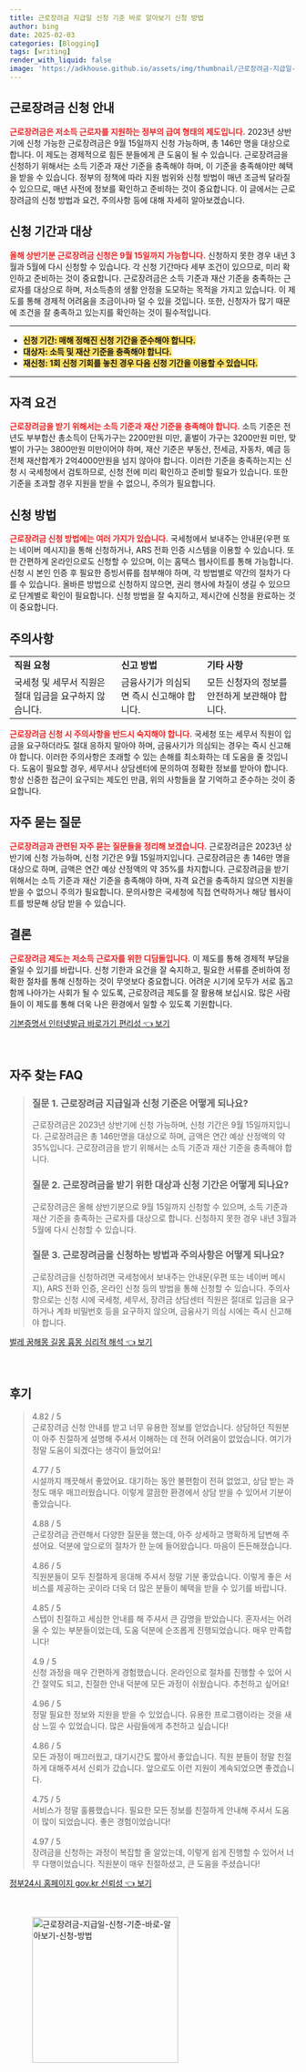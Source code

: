 ```yaml
---
title: 근로장려금 지급일 신청 기준 바로 알아보기 신청 방법
author: bing
date: 2025-02-03
categories: [Blogging]
tags: [writing]
render_with_liquid: false
image: 'https://adkhouse.github.io/assets/img/thumbnail/근로장려금-지급일-신청-기준-바로-알아보기-신청-방법.webp'
---
```



<h2 id='근로장려금_신청안내'>근로장려금 신청 안내</h2>

<p><b><span style="color: #ee2323;">근로장려금은 저소득 근로자를 지원하는 정부의 급여 형태의 제도입니다.</span></b> 2023년 상반기에 신청 가능한 근로장려금은 9월 15일까지 신청 가능하며, 총 146만 명을 대상으로 합니다. 이 제도는 경제적으로 힘든 분들에게 큰 도움이 될 수 있습니다. 근로장려금을 신청하기 위해서는 소득 기준과 재산 기준을 충족해야 하며, 이 기준을 충족해야만 혜택을 받을 수 있습니다. 정부의 정책에 따라 지원 범위와 신청 방법이 매년 조금씩 달라질 수 있으므로, 매년 사전에 정보를 확인하고 준비하는 것이 중요합니다. 이 글에서는 근로장려금의 신청 방법과 요건, 주의사항 등에 대해 자세히 알아보겠습니다.</p>

<h2 id='신청_기간과_대상'>신청 기간과 대상</h2>

<p><b><span style="color: #ee2323;">올해 상반기분 근로장려금 신청은 9월 15일까지 가능합니다.</span></b> 신청하지 못한 경우 내년 3월과 5월에 다시 신청할 수 있습니다. 각 신청 기간마다 세부 조건이 있으므로, 미리 확인하고 준비하는 것이 중요합니다. 근로장려금은 소득 기준과 재산 기준을 충족하는 근로자를 대상으로 하며, 저소득층의 생활 안정을 도모하는 목적을 가지고 있습니다. 이 제도를 통해 경제적 어려움을 조금이나마 덜 수 있을 것입니다. 또한, 신청자가 많기 때문에 조건을 잘 충족하고 있는지를 확인하는 것이 필수적입니다.</p>

<hr />

<ul>
    <li><b><span style="background-color: #ffe066;">신청 기간: 매해 정해진 신청 기간을 준수해야 합니다.</span></b></li>
    <li><b><span style="background-color: #ffe066;">대상자: 소득 및 재산 기준을 충족해야 합니다.</span></b></li>
    <li><b><span style="background-color: #ffe066;">재신청: 1회 신청 기회를 놓친 경우 다음 신청 기간을 이용할 수 있습니다.</span></b></li>
</ul>

<hr />

<h2 id='자격_요건'>자격 요건</h2>

<p><b><span style="color: #ee2323;">근로장려금을 받기 위해서는 소득 기준과 재산 기준을 충족해야 합니다.</span></b> 소득 기준은 전년도 부부합산 총소득이 단독가구는 2200만원 미만, 홑벌이 가구는 3200만원 미만, 맞벌이 가구는 3800만원 미만이어야 하며, 재산 기준은 부동산, 전세금, 자동차, 예금 등 전체 재산합계가 2억4000만원을 넘지 않아야 합니다. 이러한 기준을 충족하는지는 신청 시 국세청에서 검토하므로, 신청 전에 미리 확인하고 준비할 필요가 있습니다. 또한 기준을 초과할 경우 지원을 받을 수 없으니, 주의가 필요합니다.</p>

<h2 id='신청_방법'>신청 방법</h2>

<p><b><span style="color: #ee2323;">근로장려금 신청 방법에는 여러 가지가 있습니다.</span></b> 국세청에서 보내주는 안내문(우편 또는 네이버 메시지)을 통해 신청하거나, ARS 전화 인증 시스템을 이용할 수 있습니다. 또한 간편하게 온라인으로도 신청할 수 있으며, 이는 홈택스 웹사이트를 통해 가능합니다. 신청 시 본인 인증 후 필요한 증빙서류를 첨부해야 하며, 각 방법별로 약간의 절차가 다를 수 있습니다. 올바른 방법으로 신청하지 않으면, 권리 행사에 차질이 생길 수 있으므로 단계별로 확인이 필요합니다. 신청 방법을 잘 숙지하고, 제시간에 신청을 완료하는 것이 중요합니다.</p>

<h2 id='주의사항'>주의사항</h2>

<table>
    <tr>
        <td><b>직원 요청</b></td>
        <td><b>신고 방법</b></td>
        <td><b>기타 사항</b></td>
    </tr>
    <tr>
        <td>국세청 및 세무서 직원은 절대 입금을 요구하지 않습니다.</td>
        <td>금융사기가 의심되면 즉시 신고해야 합니다.</td>
        <td>모든 신청자의 정보를 안전하게 보관해야 합니다.</td>
    </tr>
</table>

<p><b><span style="color: #ee2323;">근로장려금 신청 시 주의사항을 반드시 숙지해야 합니다.</span></b> 국세청 또는 세무서 직원이 입금을 요구하더라도 절대 응하지 말아야 하며, 금융사기가 의심되는 경우는 즉시 신고해야 합니다. 이러한 주의사항은 초래할 수 있는 손해를 최소화하는 데 도움을 줄 것입니다. 도움이 필요할 경우, 세무서나 상담센터에 문의하여 정확한 정보를 받아야 합니다. 항상 신중한 접근이 요구되는 제도인 만큼, 위의 사항들을 잘 기억하고 준수하는 것이 중요합니다.</p>

<h2 id='자주_묻는_질문'>자주 묻는 질문</h2>

<p><b><span style="color: #ee2323;">근로장려금과 관련된 자주 묻는 질문들을 정리해 보겠습니다.</span></b> 근로장려금은 2023년 상반기에 신청 가능하며, 신청 기간은 9월 15일까지입니다. 근로장려금은 총 146만 명을 대상으로 하며, 금액은 연간 예상 산정액의 약 35%를 차지합니다. 근로장려금을 받기 위해서는 소득 기준과 재산 기준을 충족해야 하며, 자격 요건을 충족하지 않으면 지원을 받을 수 없으니 주의가 필요합니다. 문의사항은 국세청에 직접 연락하거나 해당 웹사이트를 방문해 상담 받을 수 있습니다.</p>

<h2 id='결론'>결론</h2>

<p><b><span style="color: #ee2323;">근로장려금 제도는 저소득 근로자를 위한 디딤돌입니다.</span></b> 이 제도를 통해 경제적 부담을 줄일 수 있기를 바랍니다. 신청 기한과 요건을 잘 숙지하고, 필요한 서류를 준비하여 정확한 절차를 통해 신청하는 것이 무엇보다 중요합니다. 어려운 시기에 모두가 서로 돕고 함께 나아가는 사회가 될 수 있도록, 근로장려금 제도를 잘 활용해 보십시요. 많은 사람들이 이 제도를 통해 더욱 나은 환경에서 일할 수 있도록 기원합니다.</p>


<p><a class="click-button" title="기본증명서 인터넷발급 바로가기 편리성" href="https://adkhouse.github.io/posts/%EA%B8%B0%EB%B3%B8%EC%A6%9D%EB%AA%85%EC%84%9C-%EC%9D%B8%ED%84%B0%EB%84%B7%EB%B0%9C%EA%B8%89-%EB%B0%94%EB%A1%9C%EA%B0%80%EA%B8%B0-%ED%8E%B8%EB%A6%AC%EC%84%B1/" rel="dofollow">기본증명서 인터넷발급 바로가기 편리성 👈 보기</a></p><br>
<h2 id='자주_찾는_FAQ'>자주 찾는 FAQ</h2>
<div itemscope="" itemtype="https://schema.org/FAQPage"> 
<blockquote> 
<div itemscope="" itemprop="mainEntity" itemtype="https://schema.org/Question"> 
<h3 itemprop="name">질문 1. 근로장려금 지급일과 신청 기준은 어떻게 되나요?</h3> 
<div itemscope="" itemprop="acceptedAnswer" itemtype="https://schema.org/Answer"> 
<span itemprop="text"> 
<p>근로장려금은 2023년 상반기에 신청 가능하며, 신청 기간은 9월 15일까지입니다. 근로장려금은 총 146만명을 대상으로 하며, 금액은 연간 예상 산정액의 약 35%입니다. 근로장려금을 받기 위해서는 소득 기준과 재산 기준을 충족해야 합니다.</p> 
</span> 
</div> 
</div> 
<div itemscope="" itemprop="mainEntity" itemtype="https://schema.org/Question"> 
<h3 itemprop="name">질문 2. 근로장려금을 받기 위한 대상과 신청 기간은 어떻게 되나요?</h3> 
<div itemscope="" itemprop="acceptedAnswer" itemtype="https://schema.org/Answer"> 
<span itemprop="text"> 
<p>근로장려금은 올해 상반기분으로 9월 15일까지 신청할 수 있으며, 소득 기준과 재산 기준을 충족하는 근로자를 대상으로 합니다. 신청하지 못한 경우 내년 3월과 5월에 다시 신청할 수 있습니다.</p> 
</span> 
</div> 
</div> 
<div itemscope="" itemprop="mainEntity" itemtype="https://schema.org/Question"> 
<h3 itemprop="name">질문 3. 근로장려금을 신청하는 방법과 주의사항은 어떻게 되나요?</h3> 
<div itemscope="" itemprop="acceptedAnswer" itemtype="https://schema.org/Answer"> 
<span itemprop="text"> 
<p>근로장려금을 신청하려면 국세청에서 보내주는 안내문(우편 또는 네이버 메시지), ARS 전화 인증, 온라인 신청 등의 방법을 통해 신청할 수 있습니다. 주의사항으로는 신청 시에 국세청, 세무서, 장려금 상담센터 직원은 절대로 입금을 요구하거나 계좌 비밀번호 등을 요구하지 않으며, 금융사기 의심 시에는 즉시 신고해야 합니다.</p> 
</span> 
</div> 
</div> 
</blockquote> 
</div>
<p><a class="click-button" title="벌레 꿈해몽 길몽 흉몽 심리적 해석" href="https://adkhouse.github.io/posts/%EB%B2%8C%EB%A0%88-%EA%BF%88%ED%95%B4%EB%AA%BD-%EA%B8%B8%EB%AA%BD-%ED%9D%89%EB%AA%BD-%EC%8B%AC%EB%A6%AC%EC%A0%81-%ED%95%B4%EC%84%9D/" rel="dofollow">벌레 꿈해몽 길몽 흉몽 심리적 해석 👈 보기</a></p><br>
<h2 id='후기'>후기</h2>
<div itemscope itemtype="https://schema.org/Product">
  <blockquote>
  <div itemprop="review" itemscope itemtype="https://schema.org/Review">
      <div itemprop="reviewRating" itemscope itemtype="https://schema.org/Rating"> <span itemprop="ratingValue">4.82</span> / <span itemprop="bestRating">5</span> </div>
      <span itemprop="reviewBody">근로장려금 신청 안내를 받고 너무 유용한 정보를 얻었습니다. 상담하던 직원분이 아주 친절하게 설명해 주셔서 이해하는 데 전혀 어려움이 없었습니다. 여기가 정말 도움이 되겠다는 생각이 들었어요!</span>
  </div>
  <br>
  <div itemprop="review" itemscope itemtype="https://schema.org/Review">
      <div itemprop="reviewRating" itemscope itemtype="https://schema.org/Rating"> <span itemprop="ratingValue">4.77</span> / <span itemprop="bestRating">5</span> </div>
      <span itemprop="reviewBody">시설까지 깨끗해서 좋았어요. 대기하는 동안 불편함이 전혀 없었고, 상담 받는 과정도 매우 매끄러웠습니다. 이렇게 깔끔한 환경에서 상담 받을 수 있어서 기분이 좋았습니다.</span>
  </div>
  <br>
  <div itemprop="review" itemscope itemtype="https://schema.org/Review">
      <div itemprop="reviewRating" itemscope itemtype="https://schema.org/Rating"> <span itemprop="ratingValue">4.88</span> / <span itemprop="bestRating">5</span> </div>
      <span itemprop="reviewBody">근로장려금 관련해서 다양한 질문을 했는데, 아주 상세하고 명확하게 답변해 주셨어요. 덕분에 앞으로의 절차가 한 눈에 들어왔습니다. 마음이 든든해졌습니다.</span>
  </div>
  <br>
  <div itemprop="review" itemscope itemtype="https://schema.org/Review">
      <div itemprop="reviewRating" itemscope itemtype="https://schema.org/Rating"> <span itemprop="ratingValue">4.86</span> / <span itemprop="bestRating">5</span> </div>
      <span itemprop="reviewBody">직원분들이 모두 친절하게 응대해 주셔서 정말 기분 좋았습니다. 이렇게 좋은 서비스를 제공하는 곳이라 더욱 더 많은 분들이 혜택을 받을 수 있기를 바랍니다.</span>
  </div>
  <br>
  <div itemprop="review" itemscope itemtype="https://schema.org/Review">
      <div itemprop="reviewRating" itemscope itemtype="https://schema.org/Rating"> <span itemprop="ratingValue">4.85</span> / <span itemprop="bestRating">5</span> </div>
      <span itemprop="reviewBody">스텝이 친절하고 세심한 안내를 해 주셔서 큰 감명을 받았습니다. 혼자서는 어려울 수 있는 부분들이었는데, 도움 덕분에 순조롭게 진행되었습니다. 매우 만족합니다!</span>
  </div>
  <br>
  <div itemprop="review" itemscope itemtype="https://schema.org/Review">
      <div itemprop="reviewRating" itemscope itemtype="https://schema.org/Rating"> <span itemprop="ratingValue">4.9</span> / <span itemprop="bestRating">5</span> </div>
      <span itemprop="reviewBody">신청 과정을 매우 간편하게 경험했습니다. 온라인으로 절차를 진행할 수 있어 시간 절약도 되고, 친절한 안내 덕분에 모든 과정이 쉬웠습니다. 추천하고 싶어요!</span>
  </div>
  <br>
  <div itemprop="review" itemscope itemtype="https://schema.org/Review">
      <div itemprop="reviewRating" itemscope itemtype="https://schema.org/Rating"> <span itemprop="ratingValue">4.96</span> / <span itemprop="bestRating">5</span> </div>
      <span itemprop="reviewBody">정말 필요한 정보와 지원을 받을 수 있었습니다. 유용한 프로그램이라는 것을 새삼 느낄 수 있었습니다. 많은 사람들에게 추천하고 싶습니다!</span>
  </div>
  <br>
  <div itemprop="review" itemscope itemtype="https://schema.org/Review">
      <div itemprop="reviewRating" itemscope itemtype="https://schema.org/Rating"> <span itemprop="ratingValue">4.86</span> / <span itemprop="bestRating">5</span> </div>
      <span itemprop="reviewBody">모든 과정이 매끄러웠고, 대기시간도 짧아서 좋았습니다. 직원 분들이 정말 친절하게 대해주셔서 신뢰가 갔습니다. 앞으로도 이런 지원이 계속되었으면 좋겠습니다.</span>
  </div>
  <br>
  <div itemprop="review" itemscope itemtype="https://schema.org/Review">
      <div itemprop="reviewRating" itemscope itemtype="https://schema.org/Rating"> <span itemprop="ratingValue">4.75</span> / <span itemprop="bestRating">5</span> </div>
      <span itemprop="reviewBody">서비스가 정말 훌륭했습니다. 필요한 모든 정보를 친절하게 안내해 주셔서 도움이 많이 되었습니다. 좋은 경험이었습니다!</span>
  </div>
  <br>
  <div itemprop="review" itemscope itemtype="https://schema.org/Review">
      <div itemprop="reviewRating" itemscope itemtype="https://schema.org/Rating"> <span itemprop="ratingValue">4.97</span> / <span itemprop="bestRating">5</span> </div>
      <span itemprop="reviewBody">장려금을 신청하는 과정이 복잡할 줄 알았는데, 이렇게 쉽게 진행할 수 있어서 너무 다행이었습니다. 직원분이 매우 친절하셨고, 큰 도움을 주셨습니다!</span>
  </div>
  </blockquote>
</div>
<p><a class="click-button" title="정부24시 홈페이지 gov.kr 신뢰성" href="https://adkhouse.github.io/posts/%EC%A0%95%EB%B6%8024%EC%8B%9C-%ED%99%88%ED%8E%98%EC%9D%B4%EC%A7%80-gov.kr-%EC%8B%A0%EB%A2%B0%EC%84%B1/" rel="dofollow">정부24시 홈페이지 gov.kr 신뢰성 👈 보기</a></p><br>
<figure class="image"><img src="https://adkhouse.github.io/assets/img/thumbnail/근로장려금-지급일-신청-기준-바로-알아보기-신청-방법.webp" alt="근로장려금-지급일-신청-기준-바로-알아보기-신청-방법" width="256" height="256"></figure>